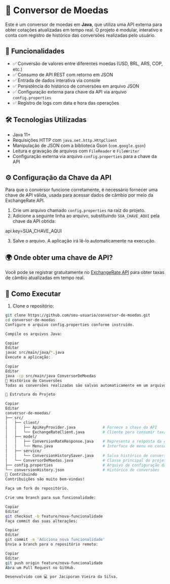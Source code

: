 # 💱 Conversor de Moedas

Este é um conversor de moedas em **Java**, que utiliza uma API externa para obter cotações atualizadas em tempo real. O projeto é modular, interativo e conta com registro de histórico das conversões realizadas pelo usuário.

## 📌 Funcionalidades

- ✅ Conversão de valores entre diferentes moedas (USD, BRL, ARS, COP, etc.)
- ✅ Consumo de API REST com retorno em JSON
- ✅ Entrada de dados interativa via console
- ✅ Persistência do histórico de conversões em arquivo JSON
- ✅ Configuração externa para chave da API via arquivo `config.properties`
- ✅ Registro de logs com data e hora das operações

## 🛠️ Tecnologias Utilizadas

- Java 11+
- Requisições HTTP com `java.net.http.HttpClient`
- Manipulação de JSON com a biblioteca Gson (`com.google.gson`)
- Leitura e gravação de arquivos com `FileReader` e `FileWriter`
- Configuração externa via arquivo `config.properties` para a chave da API

## ⚙️ Configuração da Chave da API

Para que o conversor funcione corretamente, é necessário fornecer uma chave de API válida, usada para acessar dados de câmbio por meio da ExchangeRate API.

1. Crie um arquivo chamado `config.properties` na raiz do projeto.
2. Adicione a seguinte linha ao arquivo, substituindo `SUA_CHAVE_AQUI` pela chave da API obtida:

api.key=SUA_CHAVE_AQUI

3. Salve o arquivo. A aplicação irá lê-lo automaticamente na execução.

## 🌍 Onde obter uma chave de API?

Você pode se registrar gratuitamente no [ExchangeRate API](https://www.exchangerate-api.com) para obter taxas de câmbio atualizadas em tempo real.

## 🚀 Como Executar

1. Clone o repositório:

```bash
git clone https://github.com/seu-usuario/conversor-de-moedas.git
cd conversor-de-moedas
Configure o arquivo config.properties conforme instruído.

Compile os arquivos Java:

Copiar
Editar
javac src/main/java/*.java
Execute a aplicação:

Copiar
Editar
java -cp src/main/java ConversorDeMoedas
🧾 Histórico de Conversões
Todas as conversões realizadas são salvas automaticamente em um arquivo chamado conversionHistory.json, permitindo ao usuário acompanhar os valores convertidos ao longo do tempo.

📂 Estrutura do Projeto

Copiar
Editar
conversor-de-moedas/
├── src/
│   ├── client/
│   │   ├── ApiKeyProvider.java            # Fornece a chave da API
│   │   └── ExchangeRateClient.java        # Cliente para consumir taxas de câmbio
│   ├── model/
│   │   ├── ConversionRateResponse.java    # Representa a resposta da API
│   │   └── Menu.java                      # Interface de menu no console
│   ├── service/
│   │   └── ConversionHistorySaver.java    # Salva histórico de conversões
│   └── ConversorDeMoedas.java             # Classe principal do projeto
├── config.properties                      # Arquivo de configuração da chave da API
└── conversionHistory.json                 # Histórico de conversões
🤝 Contribuindo
Contribuições são muito bem-vindas!

Faça um fork do repositório.

Crie uma branch para sua funcionalidade:

Copiar
Editar
git checkout -b feature/nova-funcionalidade
Faça commit das suas alterações:

Copiar
Editar
git commit -m 'Adiciona nova funcionalidade'
Envie a branch para o repositório remoto:

Copiar
Editar
git push origin feature/nova-funcionalidade
Abra um Pull Request no GitHub.

Desenvolvido com 💻 por Jaciporan Vieira da Silva.



